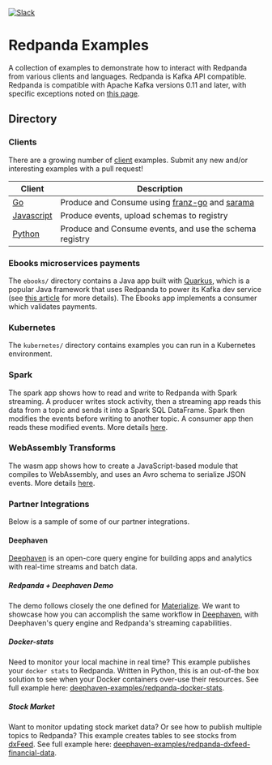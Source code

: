[![Slack](https://img.shields.io/badge/Slack-Redpanda%20Community-blue)](https://redpanda.com/slack)

# Redpanda Examples

A collection of examples to demonstrate how to interact with Redpanda from various clients and languages. Redpanda is Kafka API compatible. Redpanda is compatible with Apache Kafka versions 0.11 and later, with specific exceptions noted on [this page](https://docs.redpanda.com/current/develop/kafka-clients/).

## Directory

### Clients

There are a growing number of [client](./clients) examples.
Submit any new and/or interesting examples with a pull request!

| Client | Description |
| - | - |
| [Go](./clients/go) | Produce and Consume using [franz-go](https://github.com/twmb/franz-go) and [sarama](https://github.com/Shopify/sarama) |
| [Javascript](./clients/js/README.md) | Produce events, upload schemas to registry |
| [Python](./clients/python/README.md) | Produce and Consume events, and use the schema registry |

### Ebooks microservices payments

The `ebooks/` directory contains a Java app built with [Quarkus](https://quarkus.io/), which is a popular Java framework that uses Redpanda to power its Kafka dev service (see [this article](https://quarkus.io/guides/kafka-dev-services) for more details).
The Ebooks app implements a consumer which validates payments.

### Kubernetes

The `kubernetes/` directory contains examples you can run in a Kubernetes environment.

### Spark

The spark app shows how to read and write to Redpanda with Spark streaming.
A producer writes stock activity, then a streaming app reads this data from a topic and sends it into a Spark SQL DataFrame.
Spark then modifies the events before writing to another topic.
A consumer app then reads these modified events.
More details [here](./spark/scala/README.md).

### WebAssembly Transforms

The wasm app shows how to create a JavaScript-based module that compiles to WebAssembly, and uses an Avro schema to serialize JSON events.
More details [here](./wasm/js/transform_avro/README.md).

### Partner Integrations

Below is a sample of some of our partner integrations.

#### Deephaven

[Deephaven](https://deephaven.io/) is an open-core query engine for building apps and analytics with real-time streams and batch data.

##### Redpanda + Deephaven Demo

The demo follows closely the one defined for [Materialize](https://github.com/MaterializeInc/ecommerce-demo/blob/main/README_RPM.md). We want to showcase how you can accomplish the same workflow in [Deephaven](https://github.com/deephaven-examples/deephaven-debezium-demo), with Deephaven's query engine and Redpanda's streaming capabilities.


##### Docker-stats

Need to monitor your local machine in real time?  This example publishes your `docker stats` to Redpanda.  Written in Python, this is an out-of-the box solution to see when your Docker containers over-use their resources. See full example here: [deephaven-examples/redpanda-docker-stats](https://github.com/deephaven-examples/redpanda-docker-stats).

##### Stock Market

Want to monitor updating stock market data? Or see how to publish multiple topics to Redpanda?  This example creates tables to see stocks from [dxFeed](https://dxfeed.com/). See full example here: [deephaven-examples/redpanda-dxfeed-financial-data](https://github.com/deephaven-examples/redpanda-dxfeed-financial-data).
